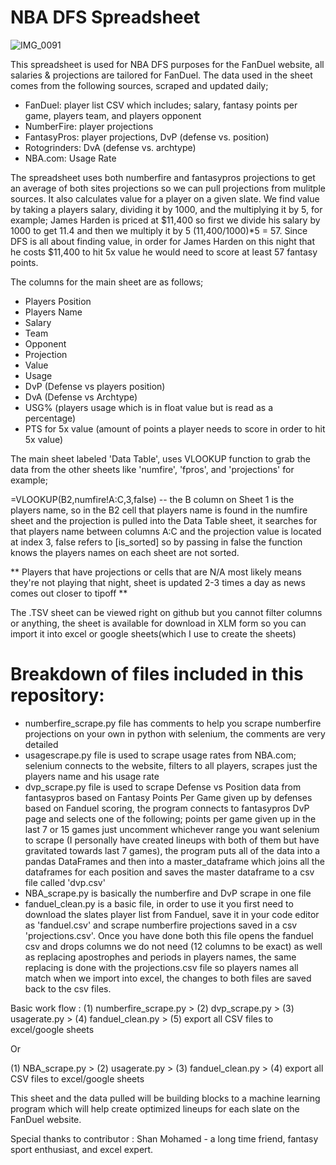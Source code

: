 # NBA DFS Spreadsheet

![IMG_0091](https://user-images.githubusercontent.com/58003892/135906041-df59f554-874d-4414-bbed-fd13f4c077f8.jpg)

This spreadsheet is used for NBA DFS purposes for the FanDuel website, all salaries & projections are tailored for FanDuel. The data used in the sheet comes from the following sources, scraped and updated daily; 

- FanDuel: player list CSV which includes; salary, fantasy points per game, players team, and players opponent
- NumberFire: player projections
- FantasyPros: player projections, DvP (defense vs. position)
- Rotogrinders: DvA (defense vs. archtype)
- NBA.com: Usage Rate

The spreadsheet uses both numberfire and fantasypros projections to get an average of both sites projections so we can pull projections from mulitple sources. It also calculates value for a player on a given slate. We find value by taking a players salary, dividing it by 1000, and the multiplying it by 5, for example; James Harden is priced at $11,400 so first we divide his salary by 1000 to get 11.4 and then we multiply it by 5 (11,400/1000)*5 = 57. Since DFS is all about finding value, in order for James Harden on this night that he costs $11,400 to hit 5x value he would need to score at least 57 fantasy points.

The columns for the main sheet are as follows;

- Players Position
- Players Name
- Salary
- Team
- Opponent
- Projection
- Value
- Usage
- DvP (Defense vs players position)
- DvA (Defense vs Archtype)
- USG% (players usage which is in float value but is read as a percentage)
- PTS for 5x value (amount of points a player needs to score in order to hit 5x value)


The main sheet labeled 'Data Table', uses VLOOKUP function to grab the data from the other sheets like 'numfire', 'fpros', and 'projections' for example;

=VLOOKUP(B2,numfire!A:C,3,false) -- the B column on Sheet 1 is the players name, so in the B2 cell that players name is found in the numfire sheet and the projection is pulled into the Data Table sheet, it searches for that players name between columns A:C and the projection value is located at index 3, false refers to [is_sorted] so by passing in false the function knows the players names on each sheet are not sorted.

** Players that have projections or cells that are N/A most likely means they're not playing that night, sheet is updated 2-3 times a day as news comes out closer to tipoff **

The .TSV sheet can be viewed right on github but you cannot filter columns or anything, the sheet is available for download in XLM form so you can import it into excel or google sheets(which I use to create the sheets)

# Breakdown of files included in this repository:

- numberfire_scrape.py file has comments to help you scrape numberfire projections on your own in python with selenium, the comments are very detailed
- usagescrape.py file is used to scrape usage rates from NBA.com; selenium connects to the website, filters to all players, scrapes just the players name and his usage rate
- dvp_scrape.py file is used to scrape Defense vs Position data from fantasypros based on Fantasy Points Per Game given up by defenses based on Fanduel scoring, the program connects to fantasypros DvP page and selects one of the following; points per game given up in the last 7 or 15 games just uncomment whichever range you want selenium to scrape (I personally have created lineups with both of them but have gravitated towards last 7 games), the program puts all of the data into a pandas DataFrames and then into a master_dataframe which joins all the dataframes for each position and saves the master dataframe to a csv file called 'dvp.csv'
- NBA_scrape.py is basically the numberfire and DvP scrape in one file
- fanduel_clean.py is a basic file, in order to use it you first need to download the slates player list from Fanduel, save it in your code editor as 'fanduel.csv' and scrape numberfire projections saved in a csv 'projections.csv'. Once you have done both this file opens the fanduel csv and drops columns we do not need (12 columns to be exact) as well as replacing apostrophes and periods in players names, the same replacing is done with the projections.csv file so players names all match when we import into excel, the changes to both files are saved back to the csv files.


Basic work flow : (1) numberfire_scrape.py > (2) dvp_scrape.py > (3) usagerate.py > (4) fanduel_clean.py > (5) export all CSV files to excel/google sheets

Or

(1) NBA_scrape.py > (2) usagerate.py > (3) fanduel_clean.py > (4) export all CSV files to excel/google sheets

This sheet and the data pulled will be building blocks to a machine learning program which will help create optimized lineups for each slate on the FanDuel website.  

Special thanks to contributor : Shan Mohamed - a long time friend, fantasy sport enthusiast, and excel expert.
